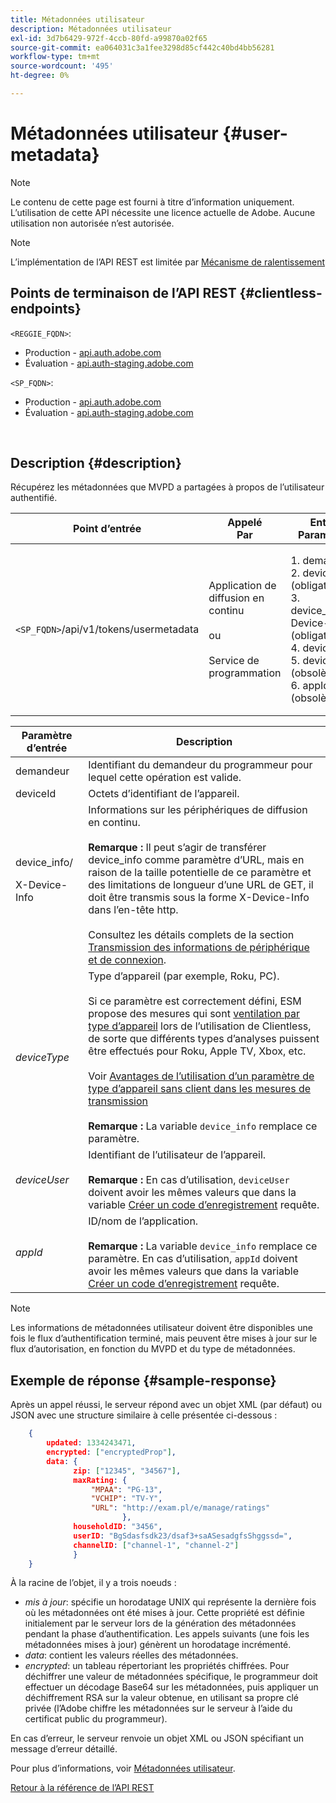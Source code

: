 ```yaml
---
title: Métadonnées utilisateur
description: Métadonnées utilisateur
exl-id: 3d7b6429-972f-4ccb-80fd-a99870a02f65
source-git-commit: ea064031c3a1fee3298d85cf442c40bd4bb56281
workflow-type: tm+mt
source-wordcount: '495'
ht-degree: 0%

---
```


# Métadonnées utilisateur {#user-metadata}

>[!NOTE]
>
>Le contenu de cette page est fourni à titre d’information uniquement. L’utilisation de cette API nécessite une licence actuelle de Adobe. Aucune utilisation non autorisée n’est autorisée.

>[!NOTE]
>
> L’implémentation de l’API REST est limitée par [Mécanisme de ralentissement](/help/authentication/throttling-mechanism.md)

## Points de terminaison de l’API REST {#clientless-endpoints}

`<REGGIE_FQDN>`:

* Production - [api.auth.adobe.com](http://api.auth.adobe.com/)
* Évaluation - [api.auth-staging.adobe.com](http://api.auth-staging.adobe.com/)

`<SP_FQDN>`:

* Production - [api.auth.adobe.com](http://api.auth.adobe.com/)
* Évaluation - [api.auth-staging.adobe.com](http://api.auth-staging.adobe.com/)

</br>

## Description {#description}

Récupérez les métadonnées que MVPD a partagées à propos de l’utilisateur authentifié.


| Point d’entrée | Appelé  </br>Par | Entrée   </br>Paramètres | HTTP  </br>Méthode | Réponse | HTTP  </br>Réponse |
| --- | --- | --- | --- | --- | --- |
| `<SP_FQDN>`/api/v1/tokens/usermetadata | Application de diffusion en continu</br></br>ou</br></br>Service de programmation | 1. demandeur</br>2.  deviceId (obligatoire)</br>3.  device_info/X-Device-Info (obligatoire)</br>4.  deviceType</br>5.  deviceUser (obsolète)</br>6.  appId (obsolète) | GET | XML ou JSON contenant des métadonnées utilisateur ou des détails d’erreur en cas d’échec. | 200 - Succès<p>404 - Aucune métadonnée trouvée<p>412 - Jeton AuthN non valide (par exemple, jeton expiré) |


| Paramètre d’entrée | Description |
| --- | --- |
| demandeur | Identifiant du demandeur du programmeur pour lequel cette opération est valide. |
| deviceId | Octets d’identifiant de l’appareil. |
| device_info/<p>X-Device-Info | Informations sur les périphériques de diffusion en continu.</br></br> **Remarque :** Il peut s’agir de transférer device_info comme paramètre d’URL, mais en raison de la taille potentielle de ce paramètre et des limitations de longueur d’une URL de GET, il doit être transmis sous la forme X-Device-Info dans l’en-tête http. </br></br> Consultez les détails complets de la section [Transmission des informations de périphérique et de connexion](/help/authentication/passing-client-information-device-connection-and-application.md). |
| _deviceType_ | Type d’appareil (par exemple, Roku, PC).</br></br> Si ce paramètre est correctement défini, ESM propose des mesures qui sont [ventilation par type d’appareil](/help/authentication/entitlement-service-monitoring-overview.md#progr-filter-metrics) lors de l’utilisation de Clientless, de sorte que différents types d’analyses puissent être effectués pour Roku, Apple TV, Xbox, etc.</br></br> Voir [Avantages de l’utilisation d’un paramètre de type d’appareil sans client dans les mesures de transmission](/help/authentication/benefits-of-using-the-clientless-devicetype-parameter-in-pass-metrics.md) </br></br> **Remarque :** La variable `device_info` remplace ce paramètre. |
| _deviceUser_ | Identifiant de l’utilisateur de l’appareil.</br></br> **Remarque :** En cas d’utilisation, `deviceUser` doivent avoir les mêmes valeurs que dans la variable [Créer un code d’enregistrement](/help/authentication/registration-code-request.md) requête. |
| _appId_ | ID/nom de l’application. </br></br> **Remarque :** La variable `device_info` remplace ce paramètre. En cas d’utilisation, `appId` doivent avoir les mêmes valeurs que dans la variable [Créer un code d’enregistrement](/help/authentication/registration-code-request.md) requête. |

>[!NOTE]
> 
>Les informations de métadonnées utilisateur doivent être disponibles une fois le flux d’authentification terminé, mais peuvent être mises à jour sur le flux d’autorisation, en fonction du MVPD et du type de métadonnées.




## Exemple de réponse {#sample-response}

Après un appel réussi, le serveur répond avec un objet XML (par défaut) ou JSON avec une structure similaire à celle présentée ci-dessous :


```JSON
    {
        updated: 1334243471,
        encrypted: ["encryptedProp"],
        data: {
              zip: ["12345", "34567"],
              maxRating: { 
                  "MPAA": "PG-13",
                  "VCHIP": "TV-Y", 
                  "URL": "http://exam.pl/e/manage/ratings"
                         },
              householdID: "3456",
              userID: "BgSdasfsdk23/dsaf3+saASesadgfsShggssd=",
              channelID: ["channel-1", "channel-2"]
              }
    }
```

À la racine de l’objet, il y a trois noeuds :

* *mis à jour*: spécifie un horodatage UNIX qui représente la dernière fois où les métadonnées ont été mises à jour. Cette propriété est définie initialement par le serveur lors de la génération des métadonnées pendant la phase d’authentification. Les appels suivants (une fois les métadonnées mises à jour) génèrent un horodatage incrémenté.
* *data*: contient les valeurs réelles des métadonnées.
* *encrypted*: un tableau répertoriant les propriétés chiffrées. Pour déchiffrer une valeur de métadonnées spécifique, le programmeur doit effectuer un décodage Base64 sur les métadonnées, puis appliquer un déchiffrement RSA sur la valeur obtenue, en utilisant sa propre clé privée (l’Adobe chiffre les métadonnées sur le serveur à l’aide du certificat public du programmeur).

En cas d’erreur, le serveur renvoie un objet XML ou JSON spécifiant un message d’erreur détaillé.

Pour plus d’informations, voir [Métadonnées utilisateur](/help/authentication/user-metadata-feature.md).

[Retour à la référence de l’API REST](/help/authentication/rest-api-reference.md)
